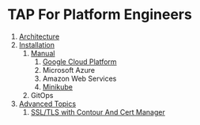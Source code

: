 # TAP For Platform Engineers

1. [Architecture](./architecture)
2. [Installation](./installation)
    1. [Manual](./installation/manual)
        1. [Google Cloud Platform](./installation/manual/gcp)
        2. Microsoft Azure
        3. Amazon Web Services
        3. [Minikube](./installation/manual/minikube)
    2. GitOps
3. [Advanced Topics](./advanced)
    1. [SSL/TLS with Contour And Cert Manager](./advanced/tls-contour-cm.md)